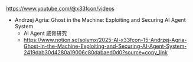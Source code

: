 https://www.youtube.com/@x33fcon/videos


- Andrzej Agria: Ghost in the Machine: Exploiting and Securing AI Agent System
  - AI Agent 威脅研究
  - https://www.notion.so/solymx/2025-AI-x33fcon-15-Andrzej-Agria-Ghost-in-the-Machine-Exploiting-and-Securing-AI-Agent-System-2419dab30d4280a19006c80dabaed0d0?source=copy_link
